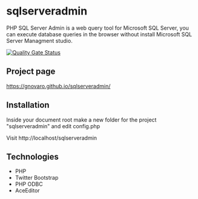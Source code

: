 # sqlserveradmin
PHP SQL Server Admin is a web query tool for Microsoft SQL Server, you can execute database queries in the browser without install Microsoft SQL Server Managment studio. 

[![Quality Gate Status](https://sonarcloud.io/api/project_badges/measure?project=gnovaro_sqlserveradmin&metric=alert_status)](https://sonarcloud.io/dashboard?id=gnovaro_sqlserveradmin)

## Project page
https://gnovaro.github.io/sqlserveradmin/

## Installation
Inside your document root make a new folder for the project "sqlserveradmin" and edit config.php

Visit
http://localhost/sqlserveradmin

## Technologies
* PHP
* Twitter Bootstrap
* PHP ODBC
* AceEditor
